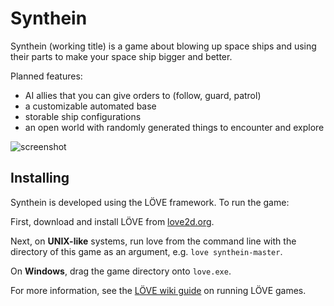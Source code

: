 # Synthein

Synthein (working title) is a game about blowing up space ships and using their parts to make your space ship bigger and better.

Planned features:

 * AI allies that you can give orders to (follow, guard, patrol)
 * a customizable automated base
 * storable ship configurations
 * an open world with randomly generated things to encounter and explore

![screenshot](http://i.imgur.com/MC4t7gE.png)

## Installing

Synthein is developed using the LÖVE framework. To run the game:

First, download and install LÖVE from [love2d.org](love2d.org).

Next, on **UNIX-like** systems, run love from the command line with the directory of this game as an argument, e.g. ```love synthein-master```.

On **Windows**, drag the game directory onto ```love.exe```.

For more information, see the [LÖVE wiki guide](https://www.love2d.org/wiki/Getting_Started#Running_Games) on running LÖVE games.

